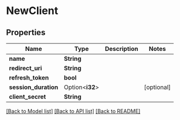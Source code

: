 # NewClient

## Properties

Name | Type | Description | Notes
------------ | ------------- | ------------- | -------------
**name** | **String** |  | 
**redirect_uri** | **String** |  | 
**refresh_token** | **bool** |  | 
**session_duration** | Option<**i32**> |  | [optional]
**client_secret** | **String** |  | 

[[Back to Model list]](../README.md#documentation-for-models) [[Back to API list]](../README.md#documentation-for-api-endpoints) [[Back to README]](../README.md)


